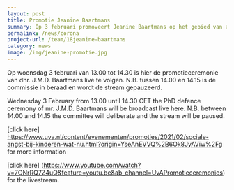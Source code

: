 ```yaml
---
layout: post
title: Promotie Jeanine Baartmans
summary: Op 3 februari promoveert Jeanine Baartmans op het gebied van angst bij kinderen.
permalink: /news/corona
project-url: /team/18jeanine-baartmans
category: news
image: /img/jeanine-promotie.jpg
---
```

Op woensdag 3 februari van 13.00 tot 14.30 is hier de promotieceremonie van dhr. J.M.D. Baartmans live te volgen. N.B. tussen 14.00 en 14.15 is de commissie in beraad en wordt de stream gepauzeerd. 
<br>

Wednesday 3 February from 13.00 until 14.30 CET the PhD defence ceremony of mr. J.M.D. Baartmans will be broadcast live here. N.B. between 14.00 and 14.15 the committee will deliberate and the stream will be paused.
<br>

[click here] https://www.uva.nl/content/evenementen/promoties/2021/02/sociale-angst-bij-kinderen-wat-nu.html?origin=YseAnEVVQ%2B6Ok8JyAViw%2Fg for more information

[click here] (https://www.youtube.com/watch?v=7ONrRQ7Z4uQ&feature=youtu.be&ab_channel=UvAPromotieceremonies) for the livestream.

